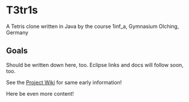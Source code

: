 # T3tr1s
A Tetris clone written in Java by the course 1inf_a, Gymnasium Olching, Germany

## Goals
Should be written down here, too.
Eclipse links and docs will follow soon, too.

See the [Project Wiki](T3tr1s/wiki) for same early information!

Here be even more content!